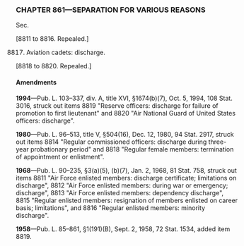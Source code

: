 ### **CHAPTER 861—SEPARATION FOR VARIOUS REASONS** ###

Sec.

[8811 to 8816. Repealed.]

8817. Aviation cadets: discharge.

[8818 to 8820. Repealed.]

#### Amendments ####

**1994**—Pub. L. 103–337, div. A, title XVI, §1674(b)(7), Oct. 5, 1994, 108 Stat. 3016, struck out items 8819 "Reserve officers: discharge for failure of promotion to first lieutenant" and 8820 "Air National Guard of United States officers: discharge".

**1980**—Pub. L. 96–513, title V, §504(16), Dec. 12, 1980, 94 Stat. 2917, struck out items 8814 "Regular commissioned officers: discharge during three-year probationary period" and 8818 "Regular female members: termination of appointment or enlistment".

**1968**—Pub. L. 90–235, §3(a)(5), (b)(7), Jan. 2, 1968, 81 Stat. 758, struck out items 8811 "Air Force enlisted members: discharge certificate; limitations on discharge", 8812 "Air Force enlisted members: during war or emergency; discharge", 8813 "Air Force enlisted members: dependency discharge", 8815 "Regular enlisted members: resignation of members enlisted on career basis; limitations", and 8816 "Regular enlisted members: minority discharge".

**1958**—Pub. L. 85–861, §1(191)(B), Sept. 2, 1958, 72 Stat. 1534, added item 8819.